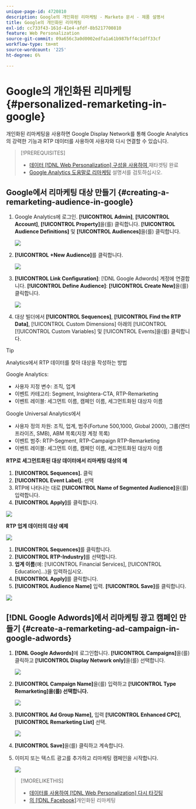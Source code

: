 ```yaml
---
unique-page-id: 4720810
description: Google의 개인화된 리마케팅 - Marketo 문서 - 제품 설명서
title: Google의 개인화된 리마케팅
exl-id: cc733f43-161d-41e4-afdf-8b5217700810
feature: Web Personalization
source-git-commit: 09a656c3a0d0002edfa1a61b987bff4c1dff33cf
workflow-type: tm+mt
source-wordcount: '225'
ht-degree: 6%

---
```


# Google의 개인화된 리마케팅 {#personalized-remarketing-in-google}

개인화된 리마케팅을 사용하면 Google Display Network를 통해 Google Analytics의 강력한 기능과 RTP 데이터를 사용하여 사용자와 다시 연결할 수 있습니다.

>[!PREREQUISITES]
>
>* [데이터 [!DNL Web Personalization]  구성을 사용하여 ](/help/marketo/product-docs/web-personalization/website-retargeting/retargeting-with-web-personalization-data.md)재타겟팅 완료
>* [Google Analytics 도움말로 리마케팅](https://support.google.com/analytics/topic/2611283?hl=en&ref_topic=3413645) 설명서를 검토하십시오.

## Google에서 리마케팅 대상 만들기 {#creating-a-remarketing-audience-in-google}

1. Google Analytics에 로그인. **[!UICONTROL Admin]**, **[!UICONTROL Account]**, **[!UICONTROL Property]**&#x200B;을(를) 클릭합니다. **[!UICONTROL Audience Definitions]** 및 **[!UICONTROL Audiences]**&#x200B;을(를) 클릭합니다.

   ![](assets/remarketing-ga-screenshots.jpg)

1. **[!UICONTROL +New Audience]**&#x200B;를 클릭합니다.

   ![](assets/image2015-1-15-17-3a26-3a40.png)

1. **[!UICONTROL Link Configuration]**: [!DNL Google Adwords] 계정에 연결합니다. **[!UICONTROL Define Audience]**: **[!UICONTROL Create New]**&#x200B;을(를) 클릭합니다.

   ![](assets/image2015-1-15-17-3a32-3a4.png)

1. 대상 빌더에서 **[!UICONTROL Sequences]**, **[!UICONTROL Find the RTP Data]**, [!UICONTROL Custom Dimensions] 아래의 [!UICONTROL [!]UICONTROL Custom Variables] 및 [!UICONTROL Events]을(를) 클릭합니다.

>[!TIP]
>
>Analytics에서 RTP 데이터를 찾아 대상을 작성하는 방법
>
>Google Analytics:
>
>* 사용자 지정 변수: 조직, 업계
>* 이벤트 카테고리: Segment, Insightera-CTA, RTP-Remarketing
>* 이벤트 레이블: 세그먼트 이름, 캠페인 이름, 세그먼트화된 대상자 이름
>
>Google Universal Analytics에서
>
>* 사용자 정의 차원: 조직, 업계, 범주(Fortune 500,1000, Global 2000), 그룹(엔터프라이즈, SMB), ABM 목록(지정 계정 목록)
>* 이벤트 범주: RTP-Segment, RTP-Campaign RTP-Remarketing
>* 이벤트 레이블: 세그먼트 이름, 캠페인 이름, 세그먼트화된 대상자 이름

**RTP로 세그먼트화된 대상 데이터에서 리마케팅 대상의 예**

1. **[!UICONTROL Sequences].** 클릭
1. **[!UICONTROL Event Label].** 선택
1. RTP에 나타나는 대로 **[!UICONTROL Name of Segmented Audience]**&#x200B;을(를) 입력합니다.
1. **[!UICONTROL Apply]**&#x200B;를 클릭합니다.

![](assets/image2015-2-10-14-3a51-3a43.png)

**RTP 업계 데이터의 대상 예제**

![](assets/image2015-1-15-17-3a36-3a5.png)

1. **[!UICONTROL Sequences]**&#x200B;를 클릭합니다.
1. **[!UICONTROL RTP-Industry]**&#x200B;를 선택합니다.
1. **업계 이름**(예: [!UICONTROL Financial Services], [!UICONTROL Education]...)을 입력하십시오.
1. **[!UICONTROL Apply]**&#x200B;를 클릭합니다.
1. **[!UICONTROL Audience Name]** 입력. **[!UICONTROL Save]**&#x200B;를 클릭합니다.

![](assets/image2015-1-15-18-3a29-3a16.png)

## [!DNL Google Adwords]에서 리마케팅 광고 캠페인 만들기 {#create-a-remarketing-ad-campaign-in-google-adwords}

1. **[!DNL Google Adwords]**&#x200B;에 로그인합니다. **[!UICONTROL Campaigns]**&#x200B;을(를) 클릭하고 **[!UICONTROL Display Network only]**&#x200B;을(를) 선택합니다.

   ![](assets/image2015-1-15-18-3a31-3a58.png)

1. **[!UICONTROL Campaign Name]**&#x200B;을(를) 입력하고 **[!UICONTROL Type Remarketing]을(를) 선택합니다.**

   ![](assets/image2015-1-15-18-3a35-3a7.png)

1. **[!UICONTROL Ad Group Name],** 입력 **[!UICONTROL Enhanced CPC]**, **[!UICONTROL Remarketing List]** 선택.

   ![](assets/image2015-1-15-18-3a51-3a57.png)

1. **[!UICONTROL Save]**&#x200B;을(를) 클릭하고 계속합니다.
1. 이미지 또는 텍스트 광고를 추가하고 리마케팅 캠페인을 시작합니다.

   ![](assets/image2015-1-15-18-3a47-3a21.png)

>[!MORELIKETHIS]
>
>* [데이터를 사용하여  [!DNL Web Personalization] 다시 타깃팅](/help/marketo/product-docs/web-personalization/website-retargeting/retargeting-with-web-personalization-data.md)
>* [의  [!DNL Facebook]](/help/marketo/product-docs/web-personalization/website-retargeting/personalized-remarketing-in-facebook.md)개인화된 리마케팅
